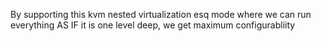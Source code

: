 By supporting this kvm nested virtualization esq mode where we can run everything AS IF it is one level deep, we get maximum configurabliity